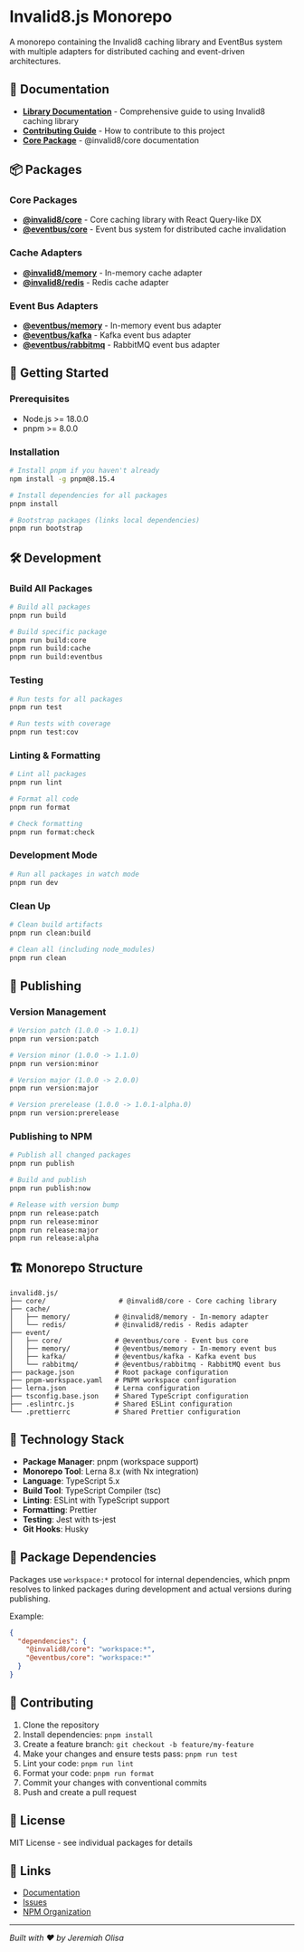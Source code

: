 # Invalid8.js Monorepo

A monorepo containing the Invalid8 caching library and EventBus system with multiple adapters for distributed caching and event-driven architectures.

## 📖 Documentation

- **[Library Documentation](./LIBRARY_DOCS.md)** - Comprehensive guide to using Invalid8 caching library
- **[Contributing Guide](./CONTRIBUTING.md)** - How to contribute to this project
- **[Core Package](./core/README.md)** - @invalid8/core documentation

## 📦 Packages

### Core Packages

- **[@invalid8/core](./core)** - Core caching library with React Query-like DX
- **[@eventbus/core](./event/core)** - Event bus system for distributed cache invalidation

### Cache Adapters

- **[@invalid8/memory](./cache/memory)** - In-memory cache adapter
- **[@invalid8/redis](./cache/redis)** - Redis cache adapter

### Event Bus Adapters

- **[@eventbus/memory](./event/memory)** - In-memory event bus adapter
- **[@eventbus/kafka](./event/kafka)** - Kafka event bus adapter
- **[@eventbus/rabbitmq](./event/rabbitmq)** - RabbitMQ event bus adapter

## 🚀 Getting Started

### Prerequisites

- Node.js >= 18.0.0
- pnpm >= 8.0.0

### Installation

```bash
# Install pnpm if you haven't already
npm install -g pnpm@8.15.4

# Install dependencies for all packages
pnpm install

# Bootstrap packages (links local dependencies)
pnpm run bootstrap
```

## 🛠️ Development

### Build All Packages

```bash
# Build all packages
pnpm run build

# Build specific package
pnpm run build:core
pnpm run build:cache
pnpm run build:eventbus
```

### Testing

```bash
# Run tests for all packages
pnpm run test

# Run tests with coverage
pnpm run test:cov
```

### Linting & Formatting

```bash
# Lint all packages
pnpm run lint

# Format all code
pnpm run format

# Check formatting
pnpm run format:check
```

### Development Mode

```bash
# Run all packages in watch mode
pnpm run dev
```

### Clean Up

```bash
# Clean build artifacts
pnpm run clean:build

# Clean all (including node_modules)
pnpm run clean
```

## 📝 Publishing

### Version Management

```bash
# Version patch (1.0.0 -> 1.0.1)
pnpm run version:patch

# Version minor (1.0.0 -> 1.1.0)
pnpm run version:minor

# Version major (1.0.0 -> 2.0.0)
pnpm run version:major

# Version prerelease (1.0.0 -> 1.0.1-alpha.0)
pnpm run version:prerelease
```

### Publishing to NPM

```bash
# Publish all changed packages
pnpm run publish

# Build and publish
pnpm run publish:now

# Release with version bump
pnpm run release:patch
pnpm run release:minor
pnpm run release:major
pnpm run release:alpha
```

## 🏗️ Monorepo Structure

```
invalid8.js/
├── core/                  # @invalid8/core - Core caching library
├── cache/
│   ├── memory/           # @invalid8/memory - In-memory adapter
│   └── redis/            # @invalid8/redis - Redis adapter
├── event/
│   ├── core/             # @eventbus/core - Event bus core
│   ├── memory/           # @eventbus/memory - In-memory event bus
│   ├── kafka/            # @eventbus/kafka - Kafka event bus
│   └── rabbitmq/         # @eventbus/rabbitmq - RabbitMQ event bus
├── package.json          # Root package configuration
├── pnpm-workspace.yaml   # PNPM workspace configuration
├── lerna.json            # Lerna configuration
├── tsconfig.base.json    # Shared TypeScript configuration
├── .eslintrc.js          # Shared ESLint configuration
└── .prettierrc           # Shared Prettier configuration
```

## 🔧 Technology Stack

- **Package Manager**: pnpm (workspace support)
- **Monorepo Tool**: Lerna 8.x (with Nx integration)
- **Language**: TypeScript 5.x
- **Build Tool**: TypeScript Compiler (tsc)
- **Linting**: ESLint with TypeScript support
- **Formatting**: Prettier
- **Testing**: Jest with ts-jest
- **Git Hooks**: Husky

## 📖 Package Dependencies

Packages use `workspace:*` protocol for internal dependencies, which pnpm resolves to linked packages during development and actual versions during publishing.

Example:

```json
{
  "dependencies": {
    "@invalid8/core": "workspace:*",
    "@eventbus/core": "workspace:*"
  }
}
```

## 🤝 Contributing

1. Clone the repository
2. Install dependencies: `pnpm install`
3. Create a feature branch: `git checkout -b feature/my-feature`
4. Make your changes and ensure tests pass: `pnpm run test`
5. Lint your code: `pnpm run lint`
6. Format your code: `pnpm run format`
7. Commit your changes with conventional commits
8. Push and create a pull request

## 📄 License

MIT License - see individual packages for details

## 🔗 Links

- [Documentation](https://github.com/jeremiah-olisa/invalid8.js)
- [Issues](https://github.com/jeremiah-olisa/invalid8.js/issues)
- [NPM Organization](https://www.npmjs.com/org/invalid8)

---

_Built with ❤️ by Jeremiah Olisa_
